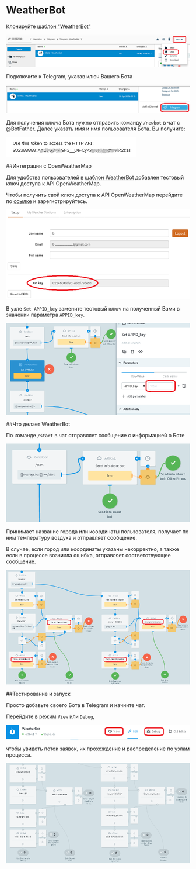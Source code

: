 # WeatherBot

Клонируйте [шаблон "WeatherBot"](https://admin.corezoid.com/folder/conv/59753)

![](../img/botweather_copy.png)


Подключите к Telegram, указав ключ Вашего Бота

![](../img/botweather_key.png)

Для получения ключа Бота нужно отправить команду `/newbot` в чат с @BotFather. Далее указать имя и имя пользователя Бота. Вы получите:

![](../img/botweather_keybot.png)

##Интеграция с OpenWeatherMap

Для удобства пользователей в [шаблон WeatherBot](https://admin.corezoid.com/folder/conv/59753) добавлен тестовый ключ доступа к API OpenWeatherMap.

Чтобы получить свой ключ доступа к API OpenWeatherMap перейдите по [ссылке](http://openweathermap.org/register) и зарегистрируйтесь.

![](../img/weather_key.png)

В узле `Set APPID_key` замените тестовый ключ на полученный Вами в значении параметра `APPID_key`.

![](../img/botweather_set.png)


##Что делает WeatherBot

По команде `/start` в чат отправляет сообщение с информацией о Боте

![](../img/botweather_start.png)


Принимает название города или координаты пользователя, получает по ним температуру воздуха и отправляет сообщение.

В случае, если город или координаты указаны некорректно, а также если в процессе возникла ошибка, отправляет соответствующее сообщение.

![](../img/botweather_send.png)


##Тестирование и запуск

Просто добавьте своего Бота в Telegram и начните чат.

Перейдите в режим `View` или `Debug`,

![](../img/botweather_view.png)

чтобы увидеть поток заявок, их прохождение и распределение по узлам процесса.

![](../img/botweather_view1.png)
